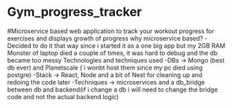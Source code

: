 # Gym_progress_tracker

#Microservice based web application to track your workout progress for exercises and displays growth of progress
why microservice based? 
-Decided to do it that way since i started it as a one big app but my 2GB RAM Monster of laptop died a couple of times, it was hard to debug and the db became too messy
Technologies and techniques used
-DBs -> Mongo (best db ever) and Planetscale (`i wonbt host them since my pc died using postgre)
-Stack -> React, Node and a bit of Nest for cleaning up and redoing the code later
-Techniques -> microservices and a db_bridge between db and backend(if i change a db i will need to change the bridge code and not the actual backend logic) 
